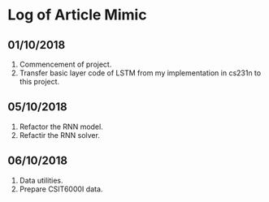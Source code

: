 # Log of Article Mimic
## 01/10/2018
1. Commencement of project.
2. Transfer basic layer code of LSTM from my implementation in cs231n to this project.

## 05/10/2018
1. Refactor the RNN model.
2. Refactir the RNN solver.

## 06/10/2018
1. Data utilities.
2. Prepare CSIT6000I data.